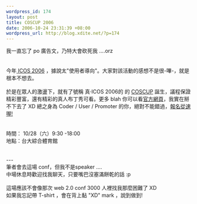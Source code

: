 ```yaml
--- 
wordpress_id: 174
layout: post
title: COSCUP 2006
date: 2006-10-24 23:31:39 +08:00
wordpress_url: http://blog.xdite.net/?p=174
---
```

我一直忘了 po 廣告文，乃特大會砍死我 ....orz<br /><br /><br />今年<a href="http://2006.icos.org.tw/"> ICOS 2006</a> ，據說太&quot;使用者導向&quot;。大家對該活動的感想不是很-嗶-，就是根本不想去。<br /><br />於是在眾人的激盪下，就有了號稱 真‧ICOS 2006的 的 <a href="http://coscup.tossug.org/">COSCUP</a> 誕生，議程保證精彩豐富，還有精彩的真人布丁秀可看。更多 blah 你可以看<a href="http://coscup.tossug.org/">官方網頁</a>，我實在掰不下去了 XD 總之身為 Coder / User / Promoter 的你，絕對不能錯過，<a href="http://coscup.tossug.org/index.php?option=com_facileforms&amp;Itemid=31">報名從速喔!</a><br /><br /><br />時間： 10/28（六）9:30 -18:00<br />地點：台大綜合體育館<br /><br /><br />---<br />筆者會去這場 conf，但我不是speaker ....<br />中場休息時歡迎找我聊天，只要嘴巴沒塞滿餅乾的話 :p<br /><br />這場應該不會像那次 web 2.0 conf 3000 人裡找我那麼困難了 XD<br />如果我忘記帶 T-shirt ，會在背上黏 &quot;XD&quot; mark ，說到做到!
